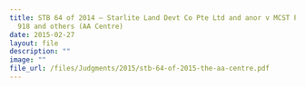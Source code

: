 ```yaml
---
title: STB 64 of 2014 – Starlite Land Devt Co Pte Ltd and anor v MCST Plan No
  918 and others (AA Centre)
date: 2015-02-27
layout: file
description: ""
image: ""
file_url: /files/Judgments/2015/stb-64-of-2015-the-aa-centre.pdf
---
```

